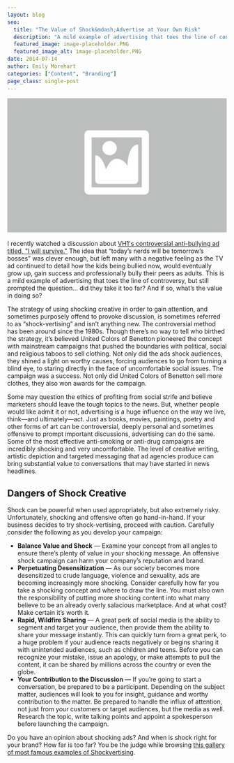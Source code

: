 ```yaml
---
layout: blog
seo:
  title: "The Value of Shock&mdash;Advertise at Your Own Risk"
  description: "A mild example of advertising that toes the line of controversy, but still prompted the question... did they take it too far? And if so, what’s the value in doing so?"
  featured_image: image-placeholder.PNG
  featured_image_alt: image-placeholder.PNG
date: 2014-07-14
author: Emily Morehart
categories: ["Content", "Branding"]
page_class: single-post
---
```


![Shocking](image-placeholder.PNG)

I recently watched a discussion about <a href="https://www.youtube.com/watch?v=0VbHqJNMGoM&feature=youtu.be" target="_blank" rel="noopener noreferrer">VH1's controversial anti-bullying ad titled, "I will survive."</a> The idea that “today’s nerds will be tomorrow’s bosses” was clever enough, but left many with a negative feeling as the TV ad continued to detail how the kids being bullied now, would eventually grow up, gain success and professionally bully their peers as adults. This is a mild example of advertising that toes the line of controversy, but still prompted the question… did they take it too far? And if so, what’s the value in doing so?

The strategy of using shocking creative in order to gain attention, and sometimes purposely offend to provoke discussion, is sometimes referred to as “shock-vertising” and isn’t anything new. The controversial method has been around since the 1980s. Though there’s no way to tell who birthed the strategy, it’s believed United Colors of Benetton pioneered the concept with mainstream campaigns that pushed the boundaries with political, social and religious taboos to sell clothing. Not only did the ads shock audiences, they shined a light on worthy causes, forcing audiences to go from turning a blind eye, to staring directly in the face of uncomfortable social issues. The campaign was a success. Not only did United Colors of Benetton sell more clothes, they also won awards for the campaign.

Some may question the ethics of profiting from social strife and believe marketers should leave the tough topics to the news. But, whether people would like admit it or not, advertising is a huge influence on the way we live, think—and ultimately—act. Just as books, movies, paintings, poetry and other forms of art can be controversial, deeply personal and sometimes offensive to prompt important discussions, advertising can do the same. Some of the most effective anti-smoking or anti-drug campaigns are incredibly shocking and very uncomfortable. The level of creative writing, artistic depiction and targeted messaging that ad agencies produce can bring substantial value to conversations that may have started in news headlines.

## Dangers of Shock Creative

Shock can be powerful when used appropriately, but also extremely risky. Unfortunately, shocking and offensive often go hand-in-hand. If your business decides to try shock-vertising, proceed with caution. Carefully consider the following as you develop your campaign:

- **Balance Value and Shock** — Examine your concept from all angles to ensure there’s plenty of value in your shocking message. An offensive shock campaign can harm your company’s reputation and brand.
- **Perpetuating Desensitization** — As our society becomes more desensitized to crude language, violence and sexuality, ads are becoming increasingly more shocking. Consider carefully how far you take a shocking concept and where to draw the line. You must also own the responsibility of putting more shocking content into what many believe to be an already overly salacious marketplace. And at what cost? Make certain it’s worth it.
- **Rapid, Wildfire Sharing** — A great perk of social media is the ability to segment and target your audience, then provide them the ability to share your message instantly. This can quickly turn from a great perk, to a huge problem if your audience reacts negatively or begins sharing it with unintended audiences, such as children and teens. Before you can recognize your mistake, issue an apology, or make attempts to pull the content, it can be shared by millions across the country or even the globe.
- **Your Contribution to the Discussion** — If you’re going to start a conversation, be prepared to be a participant. Depending on the subject matter, audiences will look to you for insight, guidance and worthy contribution to the matter. Be prepared to handle the influx of attention, not just from your customers or target audiences, but the media as well. Research the topic, write talking points and appoint a spokesperson before launching the campaign.

Do you have an opinion about shocking ads? And when is shock right for your brand? How far is too far? You be the judge while browsing <a href="http://www.businessinsider.com/shock-ads-2011-7" target="_blank" rel="noopener noreferrer">this gallery of most famous examples of Shockvertising</a>.
